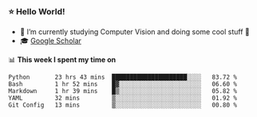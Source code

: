 ### ⭐️ Hello World!

<!--
**hologerry/hologerry** is a ✨ _special_ ✨ repository because its `README.md` (this file) appears on your GitHub profile.

Here are some ideas to get you started:

- 🔭 I’m currently working and studying on Computer Vision
- 🌱 I’m currently learning at Peking University
- 💬 Ask me about 
- 📫 How to reach me: E-mail
- 😄 Pronouns: he/his
- ⚡ Fun fact: Music is the Power
-->


- 🔭 I’m currently studying Computer Vision and doing some cool stuff 🤖
- 🎓 [Google Scholar](https://scholar.google.com/citations?user=3ykqW9wAAAAJ&hl=en)


📊 **This week I spent my time on**

<!--START_SECTION:waka-->
```text
Python       23 hrs 43 mins  █████████████████████░░░░   83.72 % 
Bash         1 hr 52 mins    █▓░░░░░░░░░░░░░░░░░░░░░░░   06.60 % 
Markdown     1 hr 39 mins    █▒░░░░░░░░░░░░░░░░░░░░░░░   05.82 % 
YAML         32 mins         ▒░░░░░░░░░░░░░░░░░░░░░░░░   01.92 % 
Git Config   13 mins         ▒░░░░░░░░░░░░░░░░░░░░░░░░   00.80 % 
```
<!--END_SECTION:waka-->
